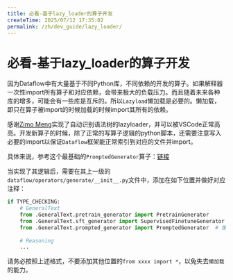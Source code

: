 ```yaml
---
title: 必看-基于lazy_loader的算子开发
createTime: 2025/07/12 17:35:02
permalink: /zh/dev_guide/lazy_loader/
---
```

# 必看-基于lazy_loader的算子开发
因为Dataflow中有大量基于不同Python库，不同依赖的开发的算子。如果解释器一次性import所有算子和对应依赖，会带来极大的负载压力。而且随着未来各种库的增多，可能会有一些库是互斥的。所以`Lazyload`懒加载是必要的。懒加载，即只在算子被import的时候加载的时候import其所有的依赖。

感谢[Zimo Meng](https://github.com/MOLYHECI)实现了自动识别语法树的lazyloader，并可以被VSCode正常高亮。开发新算子的时候，除了正常的写算子逻辑的python脚本，还需要注意写入必要的import以保证`Dataflow`框架能正常索引到对应的文件并import。

具体来说，参考这个最基础的`PromptedGenerator`算子：[链接](https://github.com/OpenDCAI/DataFlow/blob/main/dataflow/operators/generate/GeneralText/prompted_generator.py)

当实现了其逻辑后，需要在其上一级的`dataflow/operators/generate/__init__.py`文件中，添加在如下位置并做好对应注释：
```python
if TYPE_CHECKING:
    # GeneralText
    from .GeneralText.pretrain_generator import PretrainGenerator
    from .GeneralText.sft_generator import SupervisedFinetuneGenerator
    from .GeneralText.prompted_generator import PromptedGenerator  # 像这样加在这里
    
    # Reasoning  
    ...
```

请务必按照上述格式，不要添加其他位置的`from xxxx import *`，以免失去`懒加载`的能力。 